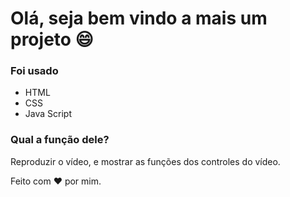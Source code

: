 # Olá, seja bem vindo a mais um projeto :smile:

### Foi usado

- HTML
- CSS
- Java Script

### Qual a função dele?

Reproduzir o vídeo, e mostrar as funções dos controles do vídeo.

Feito com :heart: por mim.
